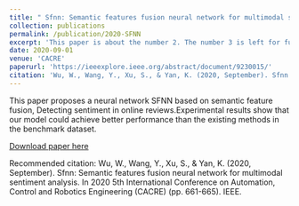 ```yaml
---
title: " Sfnn: Semantic features fusion neural network for multimodal sentiment analysis"
collection: publications
permalink: /publication/2020-SFNN
excerpt: 'This paper is about the number 2. The number 3 is left for future work.'
date: 2020-09-01
venue: 'CACRE'
paperurl: 'https://ieeexplore.ieee.org/abstract/document/9230015/'
citation: 'Wu, W., Wang, Y., Xu, S., & Yan, K. (2020, September). Sfnn: Semantic features fusion neural network for multimodal sentiment analysis.'
---
```


This paper proposes a neural network SFNN based on semantic feature fusion, Detecting sentiment in online reviews.Experimental results show that our model could achieve better performance than the existing methods in the benchmark dataset.

[Download paper here](https://ieeexplore.ieee.org/abstract/document/9230015/)

Recommended citation: Wu, W., Wang, Y., Xu, S., & Yan, K. (2020, September). Sfnn: Semantic features fusion neural network for multimodal sentiment analysis. In 2020 5th International Conference on Automation, Control and Robotics Engineering (CACRE) (pp. 661-665). IEEE.
